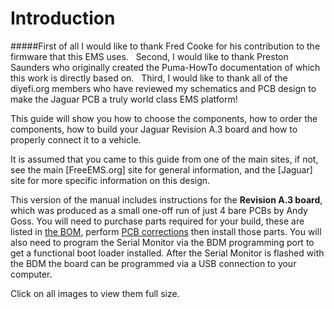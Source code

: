 # Introduction

#####First of all I would like to thank Fred Cooke for his contribution to the firmware that this EMS uses. &nbsp; Second, I would like to thank Preston Saunders who originally created the Puma-HowTo documentation of which this work is directly based on. &nbsp; Third, I would like to thank all of the diyefi.org members who have reviewed my schematics and PCB design to make the Jaguar PCB a truly world class EMS platform! 

This guide will show you how to choose the components, how to order the components, how to build your Jaguar Revision A.3 board and how to properly connect it to a vehicle.

It is assumed that you came to this guide from one of the main sites, if not, see the main [FreeEMS.org] site for general information, and the [Jaguar] site for more specific information on this design.

This version of the manual includes instructions for the **Revision A.3 board**, which was produced as a small one-off run of just 4 bare PCBs by Andy Goss. You will need to purchase parts required for your build, these are listed in [the BOM](#using_bom), perform [PCB corrections](#assembly_essential_mods) then install those parts. You will also need to program the Serial Monitor via the BDM programming port to get a functional boot loader installed. After the Serial Monitor is flashed with the BDM the board can be programmed via a USB connection to your computer.

Click on all images to view them full size.
